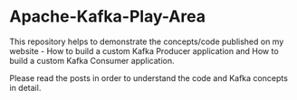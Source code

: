 # Apache-Kafka-Play-Area

This repository helps to demonstrate the concepts/code published on my website - How to build a custom Kafka Producer application and How to build a custom Kafka Consumer application.

Please read the posts in order to understand the code and Kafka concepts in detail.
